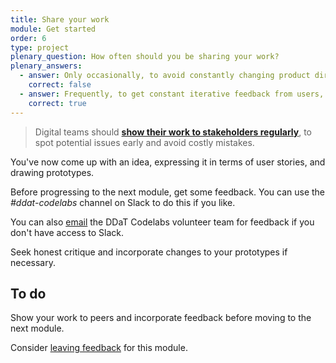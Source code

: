 ```yaml
---
title: Share your work
module: Get started
order: 6
type: project
plenary_question: How often should you be sharing your work?
plenary_answers:
  - answer: Only occasionally, to avoid constantly changing product direction and slowing down delivery
    correct: false
  - answer: Frequently, to get constant iterative feedback from users, stakeholders and team members
    correct: true
---
```


> Digital teams should **[show their work to stakeholders regularly](https://www.gov.uk/service-manual/agile-delivery/agile-tools-techniques#team-review-show-and-tell)**, to spot potential issues early and avoid costly mistakes.

You've now come up with an idea, expressing it in terms of user stories, and drawing prototypes.

Before progressing to the next module, get some feedback. You can use the *#ddat-codelabs* channel on Slack to do this if you like.

You can also [email](mailto:ddatcodelabs@gmail.com) the DDaT Codelabs volunteer team for feedback if you don't have access to Slack.

Seek honest critique and incorporate changes to your prototypes if necessary.

<div class="todo">
		<h2>To do</h2>
		<p>Show your work to peers and incorporate feedback before moving to the next module.</p>
</div>

<div class="inset">Consider <a href="/feedback">leaving feedback</a> for this module.</div>

